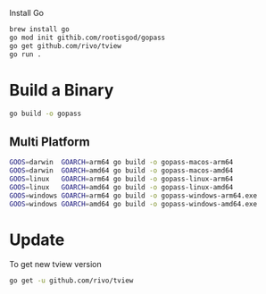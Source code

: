 Install Go


```bash
brew install go
go mod init githib.com/rootisgod/gopass
go get github.com/rivo/tview
go run .
```

# Build a Binary

```bash
go build -o gopass
```

## Multi Platform

```bash
GOOS=darwin  GOARCH=arm64 go build -o gopass-macos-arm64
GOOS=darwin  GOARCH=amd64 go build -o gopass-macos-amd64
GOOS=linux   GOARCH=arm64 go build -o gopass-linux-arm64
GOOS=linux   GOARCH=amd64 go build -o gopass-linux-amd64
GOOS=windows GOARCH=arm64 go build -o gopass-windows-arm64.exe
GOOS=windows GOARCH=amd64 go build -o gopass-windows-amd64.exe
```

# Update

To get new tview version

```bash
go get -u github.com/rivo/tview
```